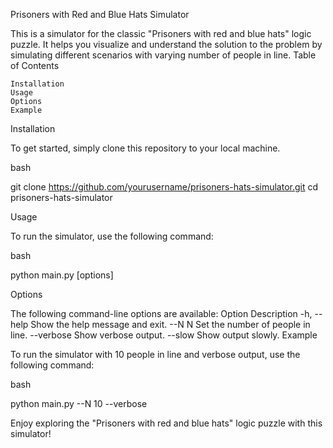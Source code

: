 Prisoners with Red and Blue Hats Simulator

This is a simulator for the classic "Prisoners with red and blue hats" logic puzzle. It helps you visualize and understand the solution to the problem by simulating different scenarios with varying number of people in line.
Table of Contents

    Installation
    Usage
    Options
    Example

Installation

To get started, simply clone this repository to your local machine.

bash

git clone https://github.com/yourusername/prisoners-hats-simulator.git
cd prisoners-hats-simulator

Usage

To run the simulator, use the following command:

bash

python main.py [options]

Options

The following command-line options are available:
Option	Description
-h, --help	Show the help message and exit.
--N N	Set the number of people in line.
--verbose	Show verbose output.
--slow	Show output slowly.
Example

To run the simulator with 10 people in line and verbose output, use the following command:

bash

python main.py --N 10 --verbose

Enjoy exploring the "Prisoners with red and blue hats" logic puzzle with this simulator!

